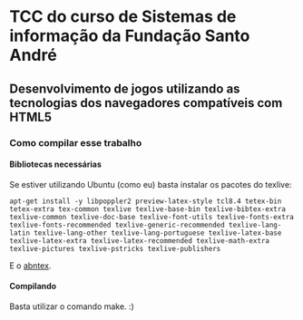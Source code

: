 # TCC do curso de Sistemas de informação da Fundação Santo André

## Desenvolvimento de jogos utilizando as tecnologias dos navegadores compatíveis com HTML5

### Como compilar esse trabalho

#### Bibliotecas necessárias

Se estiver utilizando Ubuntu (como eu) basta instalar os pacotes do texlive:

	apt-get install -y libpoppler2 preview-latex-style tcl8.4 tetex-bin tetex-extra tex-common texlive texlive-base-bin texlive-bibtex-extra texlive-common texlive-doc-base texlive-font-utils texlive-fonts-extra texlive-fonts-recommended texlive-generic-recommended texlive-lang-latin texlive-lang-other texlive-lang-portuguese texlive-latex-base texlive-latex-extra texlive-latex-recommended texlive-math-extra texlive-pictures texlive-pstricks texlive-publishers

E o [abntex](http://packages.debian.org/squeeze/abntex).

#### Compilando

Basta utilizar o comando make. :)
